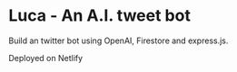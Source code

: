 # Luca - An A.I. tweet bot

Build an twitter bot using OpenAI, Firestore and express.js.

Deployed on Netlify
